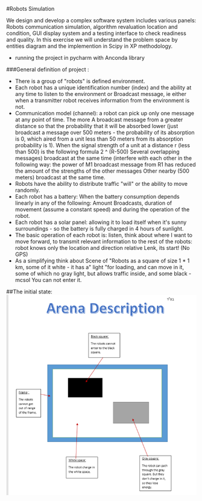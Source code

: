 
#Robots Simulation


We design and develop a complex software system includes various panels:
Robots communication simulation, algorithm revaluation location and condition, GUI display system
and a testing interface to check readiness and quality.
In this exercise we will understand the problem space by entities diagram and the implemention in Scipy in XP methodology.

* running the project in pycharm with Anconda library

###General definition of project :
* There is a group of "robots" is defined environment.
* Each robot has a unique identification number (index) and the ability at any time to listen to the environment or
Broadcast message, ie either when a transmitter robot receives information from the environment is not.
* Communication model (channel): a robot can pick up only one message at any point of time. The more
A broadcast message from a greater distance so that the probability that it will be absorbed lower
(just broadcast a message over 500 meters - the probability of its absorption is 0, which aired from a unit less than 50 meters from its absorption probability is 1).
When the signal strength of a unit at a distance r (less than 500) is the following formula 2 ^ (R-500)
Several overlapping messages) broadcast at the same time (interfere with each other in the following way: the power of
M1 broadcast message from R1 has reduced the amount of the strengths of the other messages
Other nearby (500 meters) broadcast at the same time.
* Robots have the ability to distribute traffic "will" or the ability to move randomly.
* Each robot has a battery: When the battery consumption depends linearly in any of the following: Amount
Broadcasts, duration of movement (assume a constant speed) and during the operation of the robot.
* Each robot has a solar panel: allowing it to load itself when it's sunny surroundings - so the battery is fully charged in 4 hours of sunlight.
* The basic operation of each robot is: listen, think about where I want to move forward, to transmit relevant information to the rest of the robots: robot knows only the location and direction relative Lenk, its start! (No GPS)
* As a simplifying think about Scene of "Robots as a square of size 1 * 1 km, some of it white - it has a" light "for loading, and can move in it, some of which no gray light, but allows traffic inside, and some black -mcsol You can not enter it.

##The initial state:
![Hello](https://github.com/chenmaman/ex03/blob/master/arena.png)
